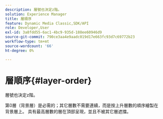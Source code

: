```yaml
---
description: 層號也決定z階。
solution: Experience Manager
title: 層順序
feature: Dynamic Media Classic,SDK/API
role: Developer,User
exl-id: 3a8fdd55-6ac1-4bc9-935d-188ee60946d9
source-git-commit: 790ce3aa4e9aadc019d17e663fc93d7c69772b23
workflow-type: tm+mt
source-wordcount: '66'
ht-degree: 0%

---
```


# 層順序{#layer-order}

層號也決定z階。

第0層（背景層）是必需的；其它層數不需要連續，而是按上升層數的順序繪製在背景層上。 具有最高層數的層在頂部呈現，並且不被其它層遮擋。
